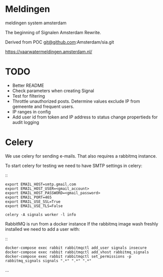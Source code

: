# Meldingen
meldingen system amsterdam

The beginning of Signalen Amsterdam Rewrite.

Derived from POC git@github.com:Amsterdam/sia.git

https://vaarwatermeldingen.amsterdam.nl/

# TODO
* Better README
* Check parameters when creating Signal
* Test for filtering
* Throttle unauthorized posts. Determine values exclude IP from gemeente and frequent users.
* IP ranges in config
* Add user id from token and IP address to status change propertieds for audit logging


# Celery

We use celery for sending e-mails. That also requires a rabbitmq instance.

To start celery for testing we need to have SMTP settings in celery:

::

    export EMAIL_HOST=smtp.gmail.com
    export EMAIL_HOST_USER=<gmail_account>
    export EMAIL_HOST_PASSWORD=<gmail_password>
    export EMAIL_PORT=465
    export EMAIL_USE_SSL=True
    export EMAIL_USE_TLS=False

    celery -A signals worker -l info


RabbitMQ is run from a docker instance
If the rabbitmq image wash freshly installed we need to add a user with:

::

    docker-compose exec rabbit rabbitmqctl add_user signals insecure
    docker-compose exec rabbit rabbitmqctl add_vhost rabbitmq_signals
    docker-compose exec rabbit rabbitmqctl set_permissions -p rabbitmq_signals signals ".*" ".*" ".*"

...

